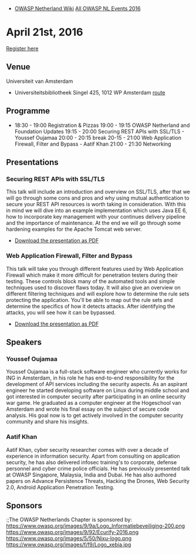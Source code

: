   - [OWASP Netherland Wiki](Netherlands "wikilink")
    [All OWASP NL Events
    2016](Netherlands_Previous_Events_2016 "wikilink")

# April 21st, 2016

[Register
here](https://www.eventbrite.nl/e/tickets-owasp-netherlands-chapter-meeting-april-21st-2016-20829223769)

## Venue

Universiteit van Amsterdam

  - Universiteitsbibliotheek
    Singel 425, 1012 WP Amsterdam
    [route](http://www.uva.nl/over-de-uva/de-uva-in-amsterdam/locaties/locaties/locaties/content/folder/binnenstad/universiteitsbibliotheek.html)

## Programme

  -
    18:30 - 19:00 Registration & Pizzas
    19:00 - 19:15 OWASP Netherland and Foundation Updates
    19:15 - 20:00 Securing REST APIs with SSL/TLS - Youssef Oujamaa
    20:00 - 20:15 break
    20-15 - 21:00 Web Application Firewall, Filter and Bypass - Aatif
    Khan
    21:00 - 21:30 Networking

## Presentations

### Securing REST APIs with SSL/TLS

This talk will include an introduction and overview on SSL/TLS, after
that we will go through some cons and pros and why using mutual
authentication to secure your REST API resources is worth taking in
consideration. With this in mind we will dive into an example
implementation which uses Java EE 6, how to incorporate key management
with your continues delivery pipeline and the importance of maintenance.
At the end we will go through some hardening examples for the Apache
Tomcat web server.

  -
    [Download the presentation as
    PDF](Media:OWASP-NL_2016-04-21_Securing_REST_APIs_with_SSL-TLS.pdf "wikilink")

### Web Application Firewall, Filter and Bypass

This talk will take you through different features used by Web
Application Firewall which make it more difficult for penetration
testers during their testing. These controls block many of the automated
tools and simple techniques used to discover flaws today. It will also
give an overview on different filtering techniques and will explore how
to determine the rule sets protecting the application. You'll be able to
map out the rule sets and determine the specifics of how it detects
attacks. After identifying the attacks, you will see how it can be
bypassed.

  -
    [Download the presentation as
    PDF](Media:OWASP-NL_2016-04-21-Web_Application_Firewall,_Filter_and_Bypass.pdf "wikilink")

## Speakers

### Youssef Oujamaa

Youssef Oujamaa is a full-stack software engineer who currently works
for ING in Amsterdam, in his role he has end-to-end responsibility for
the development of API services including the security aspects. As an
aspirant engineer he started developing software on Linux during middle
school and got interested in computer security after participating in an
online security war game. He graduated as a computer engineer at the
Hogeschool van Amsterdam and wrote his final essay on the subject of
secure code analysis. His goal now is to get actively involved in the
computer security community and share his insights.

### Aatif Khan

Aatif Khan, cyber security researcher comes with over a decade of
experience in information security. Apart from consulting on application
security, he has also delivered infosec training's to corporate, defense
personnel and cyber crime police officials. He has previously presented
talk at OWASP Singapore, Malaysia, India and Dubai. He has also authored
papers on Advance Persistence Threats, Hacking the Drones, Web Security
2.0, Android Application Penetration Testing.

## Sponsors

:;The OWASP Netherlands Chapter is sponsored by:
[<https://www.owasp.org/images/9/9a/Logo_Informatiebeveiliging-200.png>](https://informatiebeveiliging.nl/)
[<https://www.owasp.org/images/9/92/Ecurify-2016.png>](http://www.securify.nl)
[<https://www.owasp.org/images/5/50/Nixu-logo.png>](https://www.nixu.com/en/nixubenelux)
[<https://www.owasp.org/images/f/f9/Logo_xebia.jpg>](https://xebia.com/agile-security-risk-management)